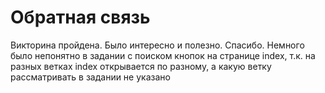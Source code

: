 # Обратная связь 
Викторина пройдена. Было интересно и полезно. Спасибо.
Немного было непонятно в задании с поиском кнопок на странице index, т.к. на разных ветках index открывается по разному, а какую ветку рассматривать в задании не указано
